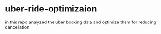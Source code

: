 # uber-ride-optimizaion
in this repo analyzed the uber booking data and optimize them for reducing cancellation
